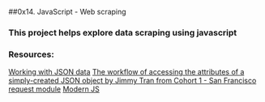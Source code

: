 ##0x14. JavaScript - Web scraping
### This project helps explore data scraping using javascript

### Resources:
[Working with JSON data](https://intranet.alxswe.com/rltoken/ONv-sSv-FA87Mc5rMZmO6A)
[The workflow of accessing the attributes of a simply-created JSON object by Jimmy Tran from Cohort 1 - San Francisco](https://intranet.alxswe.com/rltoken/zm0h7FqpQCZZpPZqxxwLxA)
[request module](https://intranet.alxswe.com/rltoken/goymbxGy-cTc5ZdKBTUcTQ)
[Modern JS](https://intranet.alxswe.com/rltoken/j2PStAUtVPdXKwrrFxpt0g)
